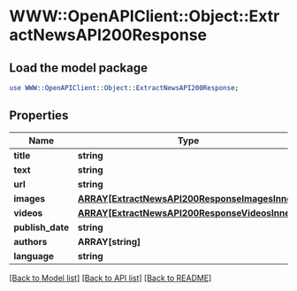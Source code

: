 # WWW::OpenAPIClient::Object::ExtractNewsAPI200Response

## Load the model package
```perl
use WWW::OpenAPIClient::Object::ExtractNewsAPI200Response;
```

## Properties
Name | Type | Description | Notes
------------ | ------------- | ------------- | -------------
**title** | **string** |  | [optional] 
**text** | **string** |  | [optional] 
**url** | **string** |  | [optional] 
**images** | [**ARRAY[ExtractNewsAPI200ResponseImagesInner]**](ExtractNewsAPI200ResponseImagesInner.md) |  | [optional] 
**videos** | [**ARRAY[ExtractNewsAPI200ResponseVideosInner]**](ExtractNewsAPI200ResponseVideosInner.md) |  | [optional] 
**publish_date** | **string** |  | [optional] 
**authors** | **ARRAY[string]** |  | [optional] 
**language** | **string** |  | [optional] 

[[Back to Model list]](../README.md#documentation-for-models) [[Back to API list]](../README.md#documentation-for-api-endpoints) [[Back to README]](../README.md)


